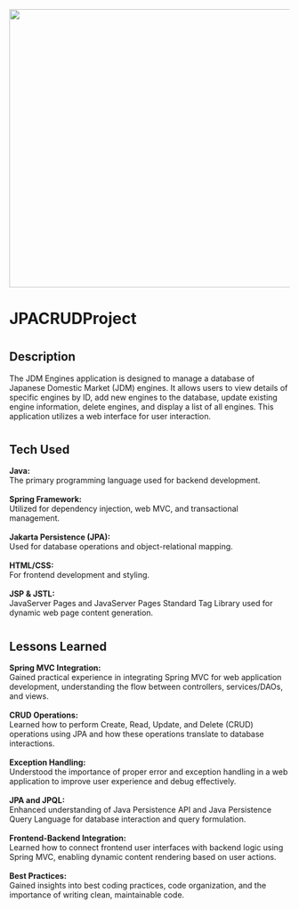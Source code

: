 
<img src="https://s1.cdn.autoevolution.com/images/news/nissan-rb26dett-the-skyline-gt-rs-legendary-turbocharged-inline-six-177520_1.jpg" height='500px' width='800'>

# <h1>JPACRUDProject</h1>

# <h2>Description</h2>

The JDM Engines application is designed to manage a database of Japanese Domestic Market (JDM) engines. It allows users to view details of specific engines by ID, add new engines to the database, update existing engine information, delete engines, and display a list of all engines. This application utilizes a web interface for user interaction.

# <h2>Tech Used</h2>

<strong>Java:</strong><br> The primary programming language used for backend development.<br><br>
<strong>Spring Framework:</strong><br> Utilized for dependency injection, web MVC, and transactional management.<br><br>
<strong>Jakarta Persistence (JPA):</strong><br> Used for database operations and object-relational mapping.<br><br>
<strong>HTML/CSS:</strong><br> For frontend development and styling.<br><br>
<strong>JSP & JSTL:</strong><br> JavaServer Pages and JavaServer Pages Standard Tag Library used for dynamic web page content generation. <br>

# <h2>Lessons Learned</h2>

<strong>Spring MVC Integration:</strong><br> Gained practical experience in integrating Spring MVC for web application development, understanding the flow between controllers, services/DAOs, and views.<br><br>
<strong>CRUD Operations:</strong><br> Learned how to perform Create, Read, Update, and Delete (CRUD) operations using JPA and how these operations translate to database interactions.<br><br>
<strong>Exception Handling:</strong><br> Understood the importance of proper error and exception handling in a web application to improve user experience and debug effectively.<br><br>
<strong>JPA and JPQL:</strong><br> Enhanced understanding of Java Persistence API and Java Persistence Query Language for database interaction and query formulation.<br><br>
<strong>Frontend-Backend Integration:</strong><br> Learned how to connect frontend user interfaces with backend logic using Spring MVC, enabling dynamic content rendering based on user actions.<br><br>
<strong>Best Practices:</strong><br> Gained insights into best coding practices, code organization, and the importance of writing clean, maintainable code.
